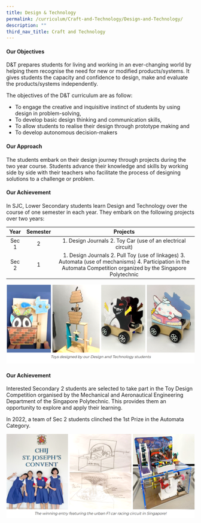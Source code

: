 ```yaml
---
title: Design & Technology
permalink: /curriculum/Craft-and-Technology/Design-and-Technology/
description: ""
third_nav_title: Craft and Technology
---
```

#### **Our Objectives**


D&T prepares students for living and working in an ever-changing world by helping them recognise the need for new or modified products/systems. It gives students the capacity and confidence to design, make and evaluate the products/systems independently.  

  

The objectives of the D&T curriculum are as follow:

*   To engage the creative and inquisitive instinct of students by using design in problem-solving,
*   To develop basic design thinking and communication skills,
*   To allow students to realise their design through prototype making and
*   To develop autonomous decision-makers

#### **Our Approach**


The students embark on their design journey through projects during the two year course. Students advance their knowledge and skills by working side by side with their teachers who facilitate the process of designing solutions to a challenge or problem.  

#### **Our Achievement**


In SJC, Lower Secondary students learn Design and Technology over the course of one semester in each year. They embark on the following projects over two years:  

  

|  Year | Semester |                                                                                 Projects                                                                                 |
|:-----:|:--------:|:------------------------------------------------------------------------------------------------------------------------------------------------------------------------:|
| Sec 1 |     2    |                                                       1. Design Journals  2. Toy Car (use of an electrical circuit)                                                      |
| Sec 2 |     1    |  1. Design Journals  2. Pull Toy (use of linkages)  3. Automata (use of mechanisms)  4. Participation in the Automata Competition organized by the Singapore Polytechnic |
  
![](/images/Curriculum/Craft%20and%20Technology/Design%20&%20Technology/D1.png)

  

#### **Our Achievement**


Interested Secondary 2 students are selected to take part in the Toy Design Competition organised by the Mechanical and Aeronautical Engineering Department of the Singapore Polytechnic. This provides them an opportunity to explore and apply their learning.

In 2022, a team of Sec 2 students clinched the 1st Prize in the Automata Category.

  
![](/images/Curriculum/Craft%20and%20Technology/Design%20&%20Technology/D2.png)
